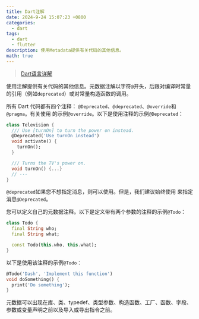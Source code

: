 ```yaml
---
title: Dart注解
date: 2024-9-24 15:07:23 +0800
categories:
  - dart
tags:
  - dart
  - flutter
description: 使用Metadata提供有关代码的其他信息。
math: true
---
```

> [Dart语言详解](https://rd-wang.github.io/posts/Dart基础概念和内部原理/)

使用注解提供有关代码的其他信息。元数据注解以字符`@`开头，后跟对编译时常量的引用（例如`deprecated`）或对常量构造函数的调用。

所有 Dart 代码都有四个注释： `@Deprecated`、`@deprecated`、`@override`和`@pragma`。有关使用 的示例`@override`。以下是使用注释的示例`@Deprecated`：

```dart
class Television {
  /// Use [turnOn] to turn the power on instead.
  @Deprecated('Use turnOn instead')
  void activate() {
    turnOn();
  }

  /// Turns the TV's power on.
  void turnOn() {...}
  // ···
}
```

`@deprecated`如果您不想指定消息，则可以使用。但是，我们建议始终使用 来指定消息`@Deprecated`。

您可以定义自己的元数据注释。以下是定义带有两个参数的注释的示例`@Todo`：
```dart
class Todo {
  final String who;
  final String what;

  const Todo(this.who, this.what);
}
```

以下是使用该注释的示例`@Todo`：
```dart
@Todo('Dash', 'Implement this function')
void doSomething() {
  print('Do something');
}
```

元数据可以出现在库、类、typedef、类型参数、构造函数、工厂、函数、字段、参数或变量声明之前以及导入或导出指令之前。